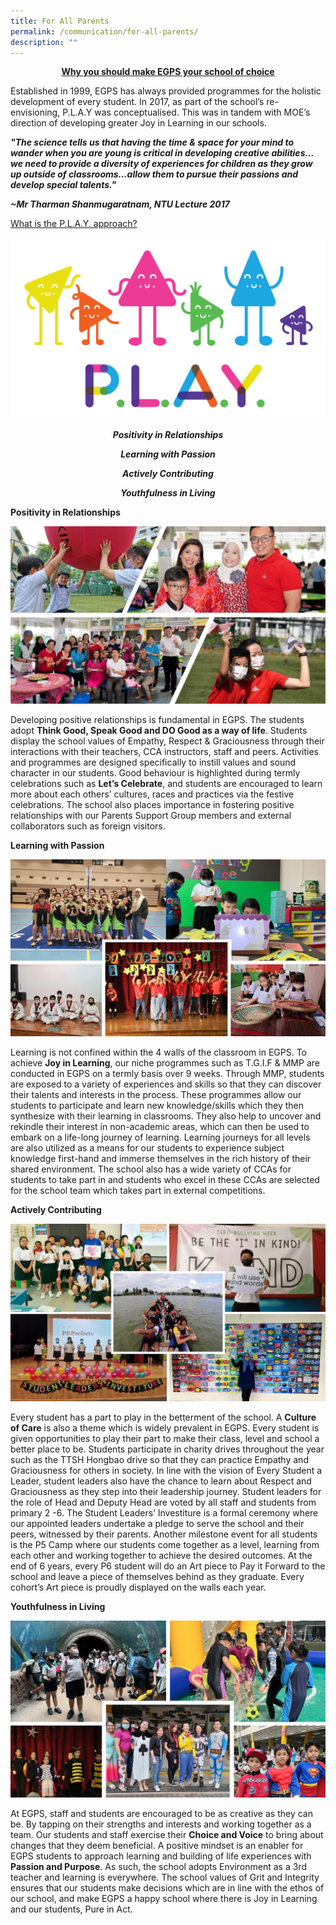 ```yaml
---
title: For All Parents
permalink: /communication/for-all-parents/
description: ""
---
```

<center>
	<b><u>Why you should make EGPS your school of choice</u></b>
</center>
	
Established in 1999, EGPS has always provided programmes for the holistic development of every student. In 2017, as part of the school’s re-envisioning, P.L.A.Y was conceptualised. This was in tandem with MOE’s direction of developing greater Joy in Learning in our schools. &nbsp;

***"The science tells us that having the time &amp; space for your mind to wander when you are young is critical in developing creative abilities…we need to provide a diversity of experiences for children as they grow up outside of classrooms…allow them to pursue their passions and develop special talents."***

**_~Mr Tharman Shanmugaratnam, NTU Lecture 2017_**

<u>What is the P.L.A.Y. approach?</u>


![](/images/For%20All%20Parents/play_final-01.png)

<center>
	
**_Positivity in Relationships_**

**_Learning with Passion_**

**_Actively Contributing_**

**_Youthfulness in Living_**

</center>


**Positivity in Relationships**

![](/images/For%20All%20Parents/positivity.jpg)

Developing positive relationships is fundamental in EGPS. The students adopt **Think Good, Speak Good and DO Good as a way of life**.  Students display the school values of Empathy, Respect &amp; Graciousness through their interactions with their teachers, CCA instructors, staff and peers. Activities and programmes are designed specifically to instill values and sound character in our students. Good behaviour is highlighted during termly celebrations such as **Let’s Celebrate**, and students are encouraged to learn more about each others’ cultures, races and practices via the festive celebrations. The school also places importance in fostering positive relationships with our Parents Support Group members and external collaborators such as foreign visitors. 

**Learning with Passion**

![](/images/For%20All%20Parents/learning.jpg)

Learning is not confined within the 4 walls of the classroom in EGPS. To achieve **Joy in Learning**, our niche programmes such as T.G.I.F &amp; MMP are conducted in EGPS on a termly basis over 9 weeks. Through MMP, students are exposed to a variety of experiences and skills so that they can discover their talents and interests in the process.  These programmes allow our students to participate and learn new knowledge/skills which they then synthesize with their learning in classrooms. They also help to uncover and rekindle their interest in non-academic areas, which can then be used to embark on a life-long journey of learning. Learning journeys for all levels are also utilized as a means for our students to experience subject knowledge first-hand and immerse themselves in the rich history of their shared environment. The school also has a wide variety of CCAs for students to take part in and students who excel in these CCAs are selected for the school team which takes part in external competitions.

**Actively Contributing**

![](/images/For%20All%20Parents/actively.jpg)

Every student has a part to play in the betterment of the school.  A **Culture of Care** is also a theme which is widely prevalent in EGPS. Every student is given opportunities to play their part to make their class, level and school a better place to be. Students participate in charity drives throughout the year such as the TTSH Hongbao drive so that they can practice Empathy and Graciousness for others in society. In line with the vision of Every Student a Leader, student leaders also have the chance to learn about Respect and Graciousness as they step into their leadership journey. Student leaders for the role of Head and Deputy Head are voted by all staff and students from primary 2 -6.  The Student Leaders’ Investiture is a formal ceremony where our appointed leaders undertake a pledge to serve the school and their peers, witnessed by their parents. Another milestone event for all students is the P5 Camp where our students come together as a level, learning from each other and working together to achieve the desired outcomes. At the end of 6 years, every P6 student will do an Art piece to Pay it Forward to the school and leave a piece of themselves behind as they graduate.  Every cohort’s Art piece is proudly displayed on the walls each year. 

**Youthfulness in Living**

![](/images/For%20All%20Parents/youthfulness.jpg)

At EGPS, staff and students are encouraged to be as creative as they can be. By tapping on their strengths and interests and working together as a team.  Our students and staff exercise their **Choice and Voice** to bring about changes that they deem beneficial. A positive mindset is an enabler for EGPS students to approach learning and building of life experiences with **Passion and Purpose**. As such, the school adopts Environment as a 3rd teacher and learning is everywhere.  The school values of Grit and Integrity ensures that our students make decisions which are in line with the ethos of our school, and make EGPS a happy school where there is Joy in Learning and our students, Pure in Act.
